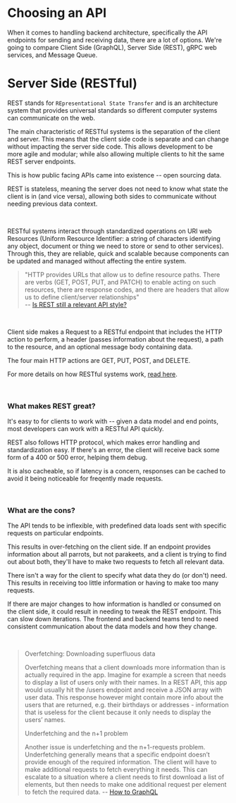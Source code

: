 # Choosing an API

When it comes to handling backend architecture, specifically the API endpoints for sending and receiving data, there are a lot of options. We're going to compare Client Side (GraphQL), Server Side (REST), gRPC web services, and Message Queue.

# Server Side (RESTful)

REST stands for `REpresentational State Transfer` and is an architecture system that provides universal standards so different computer systems can communicate on the web.

The main characteristic of RESTful systems is the separation of the client and server. This means that the client side code is separate and can change without impacting the server side code. This allows development to be more agile and modular; while also allowing multiple clients to hit the same REST server endpoints. 

This is how public facing APIs came into existence -- open sourcing data.

REST is stateless, meaning the server does not need to know what state the client is in (and vice versa), allowing both sides to communicate without needing previous data context.

<br>

RESTful systems interact through standardized operations on URI web Resources (Uniform Resource Identifier: a string of characters identifying any object, document or thing we need to store or send to other services). Through this, they are reliable, quick and scalable because components can be updated and managed without affecting the entire system.

> "HTTP provides URLs that allow us to define resource paths. There are verbs (GET, POST, PUT, and PATCH) to enable acting on such resources, there are response codes, and there are headers that allow us to define client/server relationships"  
> -- [Is REST still a relevant API style?](https://nordicapis.com/is-rest-still-a-relevant-api-style/) 

<br>

Client side makes a Request to a RESTful endpoint that includes the HTTP action to perform, a header (passes information about the request), a path to the resource, and an optional message body containing data.

The four main HTTP actions are GET, PUT, POST, and DELETE.

For more details on how RESTful systems work, [read here](https://www.codecademy.com/articles/what-is-rest). 

<br>

### What makes REST great?

It's easy to for clients to work with -- given a data model and end points, most developers can work with a RESTful API quickly.

REST also follows HTTP protocol, which makes error handling and standardization easy. If there's an error, the client will receive back some form of a 400 or 500 error, helping them debug. 

It is also cacheable, so if latency is a concern, responses can be cached to avoid it being noticeable for freqently made requests.

<br>

### What are the cons?

The API tends to be inflexible, with predefined data loads sent with specific requests on particular endpoints.

This results in over-fetching on the client side. If an endpoint provides information about all parrots, but not parakeets, and a client is trying to find out about both, they'll have to make two requests to fetch all relevant data.

There isn't a way for the client to specify what data they do (or don't) need. This results in receiving too little information or having to make too many requests.

If there are major changes to how information is handled or consumed on the client side, it could result in needing to tweak the REST endpoint. This can slow down iterations. The frontend and backend teams tend to need consistent communication about the data models and how they change.

<br>

> Overfetching: Downloading superfluous data  
>  
> Overfetching means that a client downloads more information than is actually required in the app. Imagine for example a screen that needs to display a list of users only with their names. In a REST API, this app would usually hit the /users endpoint and receive a JSON array with user data. This response however might contain more info about the users that are returned, e.g. their birthdays or addresses - information that is useless for the client because it only needs to display the users’ names.  
>  
> Underfetching and the n+1 problem  
>  
> Another issue is underfetching and the n+1-requests problem. Underfetching generally means that a specific endpoint doesn’t provide enough of the required information. The client will have to make additional requests to fetch everything it needs. This can escalate to a situation where a client needs to first download a list of elements, but then needs to make one additional request per element to fetch the required data.
> -- [How to GraphQL](https://www.howtographql.com/basics/1-graphql-is-the-better-rest/)  

<br>
<br>


